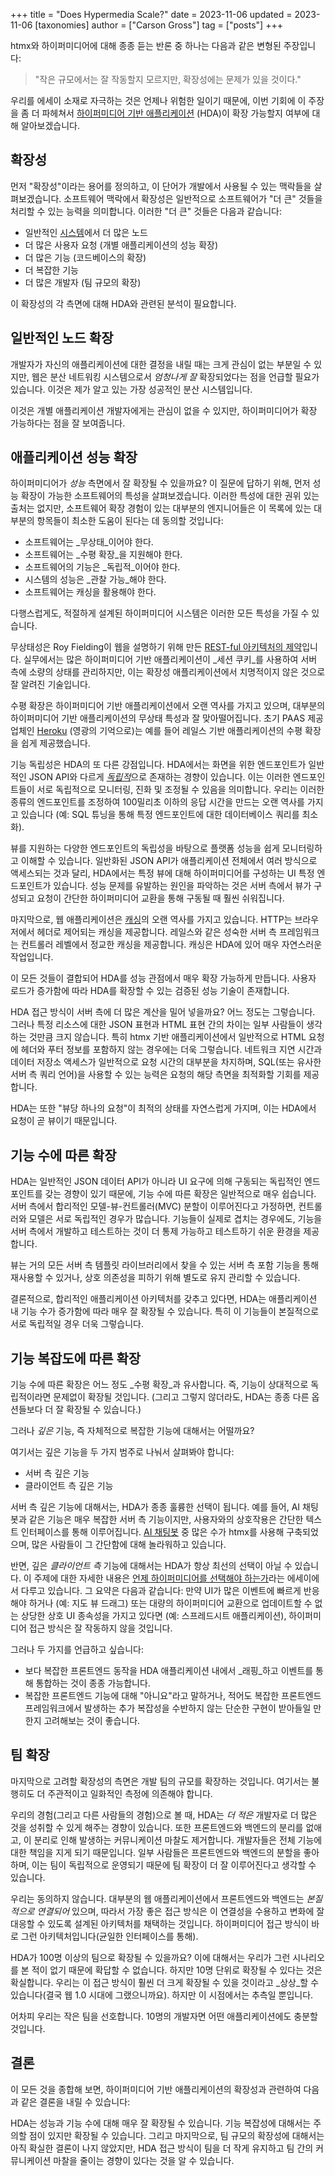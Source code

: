 +++
title = "Does Hypermedia Scale?"
date = 2023-11-06
updated = 2023-11-06
[taxonomies]
author = ["Carson Gross"]
tag = ["posts"]
+++

htmx와 하이퍼미디어에 대해 종종 듣는 반론 중 하나는 다음과 같은 변형된 주장입니다:

> "작은 규모에서는 잘 작동할지 모르지만, 확장성에는 문제가 있을 것이다."

우리를 에세이 소재로 자극하는 것은 언제나 위험한 일이기 때문에, 이번 기회에 이 주장을 좀 더 파헤쳐서 
[하이퍼미디어 기반 애플리케이션](https://htmx.org/essays/hypermedia-driven-applications/) (HDA)이 확장 가능할지 여부에 대해 알아보겠습니다.

## 확장성

먼저 "확장성"이라는 용어를 정의하고, 이 단어가 개발에서 사용될 수 있는 맥락들을 살펴보겠습니다. 
소프트웨어 맥락에서 확장성은 일반적으로 소프트웨어가 "더 큰" 것들을 처리할 수 있는 능력을 의미합니다. 이러한 "더 큰" 것들은 다음과 같습니다:

* 일반적인 [시스템](https://hypermedia.systems)에서 더 많은 노드
* 더 많은 사용자 요청 (개별 애플리케이션의 성능 확장)
* 더 많은 기능 (코드베이스의 확장)
* 더 복잡한 기능
* 더 많은 개발자 (팀 규모의 확장)

이 확장성의 각 측면에 대해 HDA와 관련된 분석이 필요합니다.

## 일반적인 노드 확장

개발자가 자신의 애플리케이션에 대한 결정을 내릴 때는 크게 관심이 없는 부분일 수 있지만, 웹은 분산 네트워킹 시스템으로서 _엄청나게 잘_ 확장되었다는 점을 언급할 필요가 있습니다. 
이것은 제가 알고 있는 가장 성공적인 분산 시스템입니다.

이것은 개별 애플리케이션 개발자에게는 관심이 없을 수 있지만, 하이퍼미디어가 확장 가능하다는 점을 잘 보여줍니다.

## 애플리케이션 성능 확장

하이퍼미디어가 _성능_ 측면에서 잘 확장될 수 있을까요? 이 질문에 답하기 위해, 먼저 성능 확장이 가능한 소프트웨어의 특성을 살펴보겠습니다. 
이러한 특성에 대한 권위 있는 출처는 없지만, 소프트웨어 확장 경험이 있는 대부분의 엔지니어들은 이 목록에 있는 대부분의 항목들이 최소한 도움이 된다는 데 동의할 것입니다:

* 소프트웨어는 _무상태_이어야 한다.
* 소프트웨어는 _수평 확장_을 지원해야 한다.
* 소프트웨어의 기능은 _독립적_이어야 한다.
* 시스템의 성능은 _관찰 가능_해야 한다.
* 소프트웨어는 캐싱을 활용해야 한다.

다행스럽게도, 적절하게 설계된 하이퍼미디어 시스템은 이러한 모든 특성을 가질 수 있습니다.

무상태성은 Roy Fielding이 웹을 설명하기 위해 만든 [REST-ful 아키텍처의 제약](https://ics.uci.edu/~fielding/pubs/dissertation/rest_arch_style.htm#sec_5_1_3)입니다. 
실무에서는 많은 하이퍼미디어 기반 애플리케이션이 _세션 쿠키_를 사용하여 서버 측에 소량의 상태를 관리하지만, 이는 확장성 애플리케이션에서 치명적이지 않은 것으로 잘 알려진 기술입니다.

수평 확장은 하이퍼미디어 기반 애플리케이션에서 오랜 역사를 가지고 있으며, 대부분의 하이퍼미디어 기반 애플리케이션의 무상태 특성과 잘 맞아떨어집니다. 
초기 PAAS 제공업체인 [Heroku](https://www.heroku.com/) (영광의 기억으로)는 예를 들어 레일스 기반 애플리케이션의 수평 확장을 쉽게 제공했습니다.

기능 독립성은 HDA의 또 다른 강점입니다. 
HDA에서는 화면을 위한 엔드포인트가 일반적인 JSON API와 다르게 [_독립적_](/essays/two-approaches-to-decoupling.md)으로 존재하는 경향이 있습니다. 
이는 이러한 엔드포인트들이 서로 독립적으로 모니터링, 진화 및 조정될 수 있음을 의미합니다. 
우리는 이러한 종류의 엔드포인트를 조정하여 100밀리초 이하의 응답 시간을 만드는 오랜 역사를 가지고 있습니다 (예: SQL 튜닝을 통해 특정 엔드포인트에 대한 데이터베이스 쿼리를 최소화).

뷰를 지원하는 다양한 엔드포인트의 독립성을 바탕으로 플랫폼 성능을 쉽게 모니터링하고 이해할 수 있습니다. 
일반화된 JSON API가 애플리케이션 전체에서 여러 방식으로 액세스되는 것과 달리, HDA에서는 특정 뷰에 대해 하이퍼미디어를 구성하는 UI 특정 엔드포인트가 있습니다. 
성능 문제를 유발하는 원인을 파악하는 것은 서버 측에서 뷰가 구성되고 요청이 간단한 하이퍼미디어 교환을 통해 구동될 때 훨씬 쉬워집니다.

마지막으로, 웹 애플리케이션은 [캐싱](https://ics.uci.edu/~fielding/pubs/dissertation/rest_arch_style.htm#sec_5_1_4)의 오랜 역사를 가지고 있습니다. 
HTTP는 브라우저에서 헤더로 제어되는 캐싱을 제공합니다. 레일스와 같은 성숙한 서버 측 프레임워크는 컨트롤러 레벨에서 정교한 캐싱을 제공합니다. 캐싱은 HDA에 있어 매우 자연스러운 작업입니다.

이 모든 것들이 결합되어 HDA를 성능 관점에서 매우 확장 가능하게 만듭니다. 사용자 로드가 증가함에 따라 HDA를 확장할 수 있는 검증된 성능 기술이 존재합니다.

HDA 접근 방식이 서버 측에 더 많은 계산을 밀어 넣을까요? 어느 정도는 그렇습니다. 그러나 특정 리소스에 대한 JSON 표현과 HTML 표현 간의 차이는 일부 사람들이 생각하는 것만큼 크지 않습니다. 
특히 htmx 기반 애플리케이션에서 일반적으로 HTML 요청에 헤더와 푸터 정보를 포함하지 않는 경우에는 더욱 그렇습니다. 
네트워크 지연 시간과 데이터 저장소 액세스가 일반적으로 요청 시간의 대부분을 차지하며, SQL(또는 유사한 서버 측 쿼리 언어)을 사용할 수 있는 능력은 요청의 해당 측면을 최적화할 기회를 제공합니다.

HDA는 또한 "뷰당 하나의 요청"이 최적의 상태를 자연스럽게 가지며, 이는 HDA에서 요청이 곧 뷰이기 때문입니다.

## 기능 수에 따른 확장

HDA는 일반적인 JSON 데이터 API가 아니라 UI 요구에 의해 구동되는 독립적인 엔드포인트를 갖는 경향이 있기 때문에, 기능 수에 따른 확장은 일반적으로 매우 쉽습니다. 
서버 측에서 합리적인 모델-뷰-컨트롤러(MVC) 분할이 이루어진다고 가정하면, 컨트롤러와 모델은 서로 독립적인 경우가 많습니다. 
기능들이 실제로 겹치는 경우에도, 기능을 서버 측에서 개발하고 테스트하는 것이 더 통제 가능하고 테스트하기 쉬운 환경을 제공합니다.

뷰는 거의 모든 서버 측 템플릿 라이브러리에서 찾을 수 있는 서버 측 포함 기능을 통해 재사용할 수 있거나, 상호 의존성을 피하기 위해 별도로 유지 관리할 수 있습니다.

결론적으로, 합리적인 애플리케이션 아키텍처를 갖추고 있다면, HDA는 애플리케이션 내 기능 수가 증가함에 따라 매우 잘 확장될 수 있습니다. 
특히 이 기능들이 본질적으로 서로 독립적일 경우 더욱 그렇습니다.

## 기능 복잡도에 따른 확장

기능 수에 따른 확장은 어느 정도 _수평 확장_과 유사합니다. 즉, 기능이 상대적으로 독립적이라면 문제없이 확장될 것입니다. 
(그리고 그렇지 않더라도, HDA는 종종 다른 옵션들보다 더 잘 확장될 수 있습니다.)

그러나 _깊은_ 기능, 즉 자체적으로 복잡한 기능에 대해서는 어떨까요?

여기서는 깊은 기능을 두 가지 범주로 나눠서 살펴봐야 합니다:

* 서버 측 깊은 기능
* 클라이언트 측 깊은 기능

서버 측 깊은 기능에 대해서는, HDA가 종종 훌륭한 선택이 됩니다. 
예를 들어, AI 채팅봇과 같은 기능은 매우 복잡한 서버 측 기능이지만, 사용자와의 상호작용은 간단한 텍스트 인터페이스를 통해 이루어집니다. 
[AI 채팅봇](https://www.sliceofexperiments.com/p/building-a-personalized-ask-me-anything) 중 많은 수가 htmx를 사용해 구축되었으며, 많은 사람들이 그 간단함에 대해 놀라워하고 있습니다.

반면, 깊은 _클라이언트 측_ 기능에 대해서는 HDA가 항상 최선의 선택이 아닐 수 있습니다. 
이 주제에 대한 자세한 내용은 [언제 하이퍼미디어를 선택해야 하는가](https://htmx.org/essays/when-to-use-hypermedia/)라는 에세이에서 다루고 있습니다. 
그 요약은 다음과 같습니다: 
만약 UI가 많은 이벤트에 빠르게 반응해야 하거나 (예: 지도 뷰 드래그) 또는 대량의 하이퍼미디어 교환으로 업데이트할 수 없는 상당한 상호 UI 종속성을 가지고 있다면 (예: 스프레드시트 애플리케이션), 하이퍼미디어 접근 방식은 잘 작동하지 않을 것입니다.

그러나 두 가지를 언급하고 싶습니다:

* 보다 복잡한 프론트엔드 동작을 HDA 애플리케이션 내에서 _래핑_하고 이벤트를 통해 통합하는 것이 종종 가능합니다.
* 복잡한 프론트엔드 기능에 대해 "아니요"라고 말하거나, 적어도 복잡한 프론트엔드 프레임워크에서 발생하는 추가 복잡성을 수반하지 않는 단순한 구현이 받아들일 만한지 고려해보는 것이 좋습니다.

## 팀 확장

마지막으로 고려할 확장성의 측면은 개발 팀의 규모를 확장하는 것입니다. 여기서는 불행히도 더 주관적이고 일화적인 측정에 의존해야 합니다.

우리의 경험(그리고 다른 사람들의 경험)으로 볼 때, HDA는 _더 적은_ 개발자로 더 많은 것을 성취할 수 있게 해주는 경향이 있습니다. 
또한 프론트엔드와 백엔드의 분리를 없애고, 이 분리로 인해 발생하는 커뮤니케이션 마찰도 제거합니다. 개발자들은 전체 기능에 대한 책임을 지게 되기 때문입니다. 
일부 사람들은 프론트엔드와 백엔드의 분할을 좋아하며, 이는 팀이 독립적으로 운영되기 때문에 팀 확장이 더 잘 이루어진다고 생각할 수 있습니다.

우리는 동의하지 않습니다. 
대부분의 웹 애플리케이션에서 프론트엔드와 백엔드는 _본질적으로 연결되어_ 있으며, 따라서 가장 좋은 접근 방식은 이 연결성을 수용하고 변화에 잘 대응할 수 있도록 설계된 아키텍처를 채택하는 것입니다. 하이퍼미디어 접근 방식이 바로 그런 아키텍처입니다(균일한 인터페이스를 통해).

HDA가 100명 이상의 팀으로 확장될 수 있을까요? 이에 대해서는 우리가 그런 시나리오를 본 적이 없기 때문에 확답할 수 없습니다. 
하지만 10명 단위로 확장될 수 있다는 것은 확실합니다. 우리는 이 접근 방식이 훨씬 더 크게 확장될 수 있을 것이라고 _상상_할 수 있습니다(결국 웹 1.0 시대에 그랬으니까요). 
하지만 이 시점에서는 추측일 뿐입니다.

어차피 우리는 작은 팀을 선호합니다. 10명의 개발자면 어떤 애플리케이션에도 충분할 것입니다.

## 결론

이 모든 것을 종합해 보면, 하이퍼미디어 기반 애플리케이션의 확장성과 관련하여 다음과 같은 결론을 내릴 수 있습니다:

HDA는 성능과 기능 수에 대해 매우 잘 확장될 수 있습니다. 기능 복잡성에 대해서는 주의할 점이 있지만 확장될 수 있습니다. 
그리고 마지막으로, 팀 규모의 확장성에 대해서는 아직 확실한 결론이 나지 않았지만, HDA 접근 방식이 팀을 더 작게 유지하고 팀 간의 커뮤니케이션 마찰을 줄이는 경향이 있다는 것을 알 수 있습니다.
